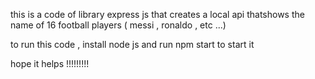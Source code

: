 this is a code of library express js that creates a local api thatshows the name of 16 football players ( messi , ronaldo , etc ...) 





to run this code , install node js and run npm start to start it 


hope it helps !!!!!!!!!
